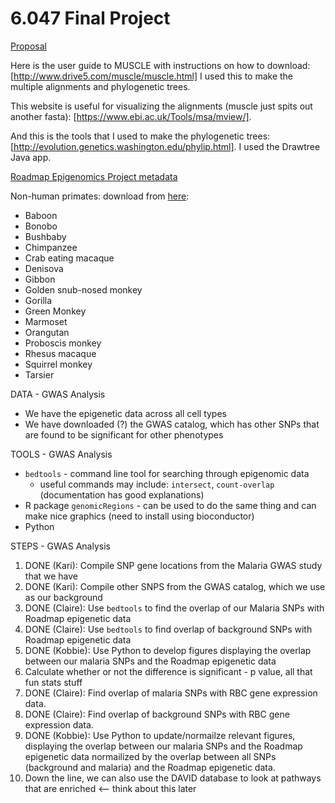 # 6.047 Final Project

[Proposal][proposal]

Here is the user guide to MUSCLE with instructions on how to download: [http://www.drive5.com/muscle/muscle.html] I used this to make the multiple alignments and phylogenetic trees.

This website is useful for visualizing the alignments (muscle just spits out another fasta): [https://www.ebi.ac.uk/Tools/msa/mview/]. 

And this is the tools that I used to make the phylogenetic trees: [http://evolution.genetics.washington.edu/phylip.html]. I used the Drawtree Java app. 

[Roadmap Epigenomics Project metadata][roadmap]

Non-human primates: download from [here][usc]:

-   Baboon
-   Bonobo
-   Bushbaby
-   Chimpanzee
-   Crab eating macaque
-   Denisova
-   Gibbon
-   Golden snub-nosed monkey
-   Gorilla
-   Green Monkey
-   Marmoset
-   Orangutan
-   Proboscis monkey
-   Rhesus macaque
-   Squirrel monkey
-   Tarsier

DATA - GWAS Analysis

-   We have the epigenetic data across all cell types
-   We have downloaded (?) the GWAS catalog, which has other SNPs that are found to be significant for other phenotypes

TOOLS - GWAS Analysis

-   `bedtools` - command line tool for searching through epigenomic data
    -   useful commands may include: `intersect`, `count-overlap` (documentation has good explanations)
-   R package `genomicRegions` - can be used to do the same thing and can make nice graphics (need to install using bioconductor)
-   Python

STEPS - GWAS Analysis

1.  DONE (Kari): Compile SNP gene locations from the Malaria GWAS study that we have
1.  DONE (Kari): Compile other SNPS from the GWAS catalog, which we use as our background
1.  DONE (Claire): Use `bedtools` to find the overlap of our Malaria SNPs with Roadmap epigenetic data
1.  DONE (Claire): Use `bedtools` to find overlap of background SNPs with Roadmap epigenetic data
1.  DONE (Kobbie): Use Python to develop figures displaying the overlap between our malaria SNPs and the Roadmap epigenetic data
1.  Calculate whether or not the difference is significant - p value, all that fun stats stuff
1.  DONE (Claire): Find overlap of malaria SNPs with RBC gene expression data.
1.  DONE (Claire): Find overlap of background SNPs with RBC gene expression data.
1.  DONE (Kobbie): Use Python to update/normailze relevant figures, displaying the overlap between our malaria SNPs and the Roadmap epigenetic data normailized by the overlap between all SNPs (background and malaria) and the Roadmap epigenetic data.
1.  Down the line, we can also use the DAVID database to look at pathways that are enriched <-- think about this later

[proposal]: https://docs.google.com/document/d/1F0Ke9Pjggio1-GSsk4dtYaaRajI1zjJQ_VCiW0mkeaQ/edit#
[usc]: http://hgdownload.cse.ucsc.edu/goldenPath/panPan2/bigZips/
[roadmap]: https://docs.google.com/spreadsheets/d/1yikGx4MsO9Ei36b64yOy9Vb6oPC5IBGlFbYEt-N6gOM/edit#gid=15
